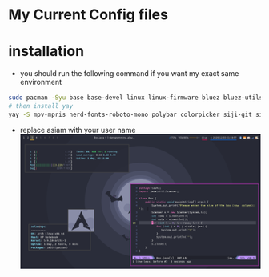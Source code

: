 # My Current Config files
# installation
- you should run the following command if you want my exact same environment 
```bash
sudo pacman -Syu base base-devel linux linux-firmware bluez bluez-utils blueman bspwm chromium clipmenu code  deepin-screenshot dmenu dunst feh fzf fuse2 git gnome-keyring gvfs gvfs-afc gvfs-gphoto2 gvfs-mtp htop imagemagick mpv neofetch network-manager-applet networkmanager nodejs noto-fonts noto-fonts-emoji npm numlockx os-prober pavucontrol pcmanfm peek picom playerctl pulseaudio pulseaudio-alsa pulseaudio-bluetooth sudo tldr ttf-hack udiskie unrar unzip ranger redshift youtube-dl zathura xorg xorg-xinit xbindkeys xdo xclip zip zathura-pdf-mupdf zsh pacman-contrib tesseract tesseract-data-ara tesseract-data-eng ffmpeg lesspipe rxvt-unicode
# then install yay 
yay -S mpv-mpris nerd-fonts-roboto-mono polybar colorpicker siji-git simple-mtpfs alttab batsignal batterymon-clone python2-notify xpaint bsp-layout emote
```
- replace asiam with your user name 
![screenshot](https://github.com/A-Siam/.dotfiles-2020/blob/master/screenshot.png?raw=true)
